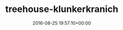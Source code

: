 ---
title:		"treehouse-klunkerkranich"
type:		"photos"
mediatype:		"upload"
description:		"TBC"
date:		"2016-08-25 19:57:10+00:00"
album:		"city"
filename:		"treehouse-klunkerkranich.md"
series:		""
cl_public_id:		"city/treehouse-klunkerkranich"
cl_version:		1497000461
format:		"tiff"
bytes:		6063904
width:		2560
height:		1440
colours:
- "#F4F1EF"
- "#F0F5F8"
- "#506773"
- "#827871"
- "#30211B"
- "#2D2927"
- "#7A5E4D"
- "#6D7A81"
- "#2D3334"
- "#222D33"
- "#E9EAEE"
- "#262529"
- "#CE9E7F"
- "#74757E"
- "#282118"
- "#172523"
- "#6A3537"
- "#11141B"
- "#E5C280"
- "#DADACD"
- "#826C49"
exposure_mode:		"Auto"
program:		"Aperture-priority AE"
aperture:		"3.5"
focal_length:		"44.0 mm"
iso:		"50"
shutter_speed:		"1/40"
metering:		"Multi-segment"
flash:		"Off, Did not fire"
white_balance:		"Custom"
colour_temp:		"4900"
has_crop:		"false"
orientation:		"Horizontal (normal)"
camera_model:		"NIKON D800"
lens_info:		"24-70mm f/2.8"
artist:		"No artist info"
x_resolution:		"300"
y_resolution:		"300"
---